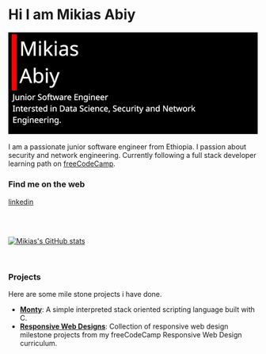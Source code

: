 # Hi I am Mikias Abiy

![intro banner](images/intro_banner.png)

I am a passionate junior software engineer from Ethiopia. I passion about security and network engineering. Currently following a full stack developer learning path on [freeCodeCamp](https://www.freecodecamp.org/).

### Find me on the web
[linkedin](https://www.linkedin/in/mikias-abiy) 

<br>
<br>

[![Mikias's GitHub stats](https://github-readme-stats.vercel.app/api?username=mikias-abiy)](https://github.com/anuraghazra/github-readme-stats)

<br>

### Projects
Here are some mile stone projects i have done.
* [**Monty**](https://github.clm/mikias-abiy/monty/): A simple interpreted stack oriented scripting language built with C.
* [**Responsive Web Designs**](https://github.com/mikias-abiy/responsive_web_designs): Collection of responsive web design milestone projects from my freeCodeCamp Responsive Web Design curriculum. 
